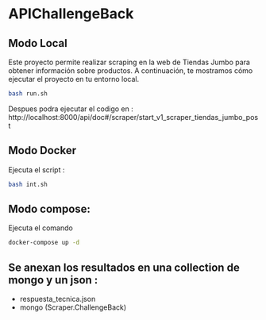 # APIChallengeBack

## Modo Local
Este proyecto permite realizar scraping en la web de Tiendas Jumbo para obtener información sobre productos. A continuación, te mostramos cómo ejecutar el proyecto en tu entorno local.

```bash
bash run.sh

```

Despues podra ejecutar el codigo en :
http://localhost:8000/api/doc#/scraper/start_v1_scraper_tiendas_jumbo_post

## Modo Docker

Ejecuta el script :

```bash
bash int.sh

```

## Modo compose:
Ejecuta el comando 

```bash
docker-compose up -d

```


## Se anexan los resultados en una collection de mongo y un json :
- respuesta_tecnica.json
- mongo (Scraper.ChallengeBack)
